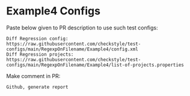 # Example4 Configs
Paste below given to PR description to use such test configs:
```
Diff Regression config: https://raw.githubusercontent.com/checkstyle/test-configs/main/RegexpOnFilename/Example4/config.xml
Diff Regression projects: https://raw.githubusercontent.com/checkstyle/test-configs/main/RegexpOnFilename/Example4/list-of-projects.properties
```
Make comment in PR:
```
Github, generate report
```
